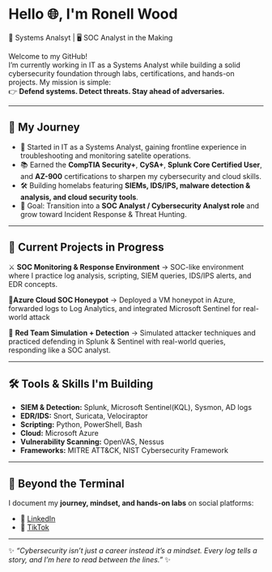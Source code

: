 #  Hello 🌐, I'm Ronell Wood  

📡 Systems Analsyt | 🖥️ SOC Analyst in the Making  

Welcome to my GitHub!  
I’m currently working in IT as a Systems Analyst while building a solid cybersecurity foundation through labs, certifications, and hands-on projects. 
My mission is simple:  
👉 **Defend systems. Detect threats. Stay ahead of adversaries.**  

---

## 🧭 My Journey  
- 📍 Started in IT as a Systems Analyst, gaining frontline experience in troubleshooting and monitoring satelite operations.  
- 📚 Earned the **CompTIA Security+**, **CySA+**, **Splunk Core Certified User**, and **AZ-900** certifications to sharpen my cybersecurity and cloud skills.  
- 🛠️ Building homelabs featuring **SIEMs, IDS/IPS, malware detection & analysis, and cloud security tools**.  
- 🎯 Goal: Transition into a **SOC Analyst / Cybersecurity Analyst role** and grow toward Incident Response & Threat Hunting.  

---

## 🔬 Current Projects in Progress  

⚔️ **SOC Monitoring & Response Environment** → SOC-like environment where I practice log analysis, scripting, SIEM queries, IDS/IPS alerts, and EDR concepts.

🍯**Azure Cloud SOC Honeypot** → Deployed a VM honeypot in Azure, forwarded logs to Log Analytics, and integrated Microsoft Sentinel for real-world attack 

🧪 **Red Team Simulation + Detection** → Simulated attacker techniques and practiced defending in Splunk & Sentinel with real-world queries, responding like a SOC analyst.

---

## 🛠️ Tools & Skills I'm Building  
- **SIEM & Detection:** Splunk, Microsoft Sentinel(KQL), Sysmon, AD logs  
- **EDR/IDS:** Snort, Suricata, Velociraptor 
- **Scripting:** Python, PowerShell, Bash  
- **Cloud:** Microsoft Azure
- **Vulnerability Scanning:** OpenVAS, Nessus  
- **Frameworks:** MITRE ATT&CK, NIST Cybersecurity Framework  

---

## 🎥 Beyond the Terminal  
I document my **journey, mindset, and hands-on labs** on social platforms:  
- 📎 [LinkedIn](https://www.linkedin.com/in/ronell-wood-065457195/)  
- 🎥 [TikTok](https://www.tiktok.com/@origi__nell)  

---

✨ *“Cybersecurity isn’t just a career instead it’s a mindset. Every log tells a story, and I’m here to read between the lines.”* ✨
